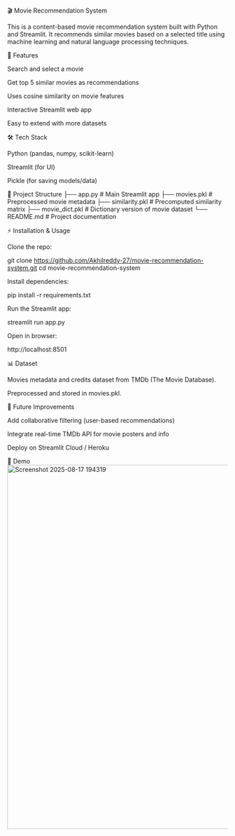 🎬 Movie Recommendation System

This is a content-based movie recommendation system built with Python and Streamlit.
It recommends similar movies based on a selected title using machine learning and natural language processing techniques.

🚀 Features

Search and select a movie

Get top 5 similar movies as recommendations

Uses cosine similarity on movie features

Interactive Streamlit web app

Easy to extend with more datasets

🛠️ Tech Stack

Python (pandas, numpy, scikit-learn)

Streamlit (for UI)

Pickle (for saving models/data)

📂 Project Structure
├── app.py               # Main Streamlit app
├── movies.pkl           # Preprocessed movie metadata
├── similarity.pkl       # Precomputed similarity matrix
├── movie_dict.pkl       # Dictionary version of movie dataset
└── README.md            # Project documentation

⚡ Installation & Usage

Clone the repo:

git clone https://github.com/Akhilreddy-27/movie-recommendation-system.git
cd movie-recommendation-system


Install dependencies:

pip install -r requirements.txt


Run the Streamlit app:

streamlit run app.py


Open in browser:

http://localhost:8501

📊 Dataset

Movies metadata and credits dataset from TMDb (The Movie Database).

Preprocessed and stored in movies.pkl.

🔮 Future Improvements

Add collaborative filtering (user-based recommendations)

Integrate real-time TMDb API for movie posters and info

Deploy on Streamlit Cloud / Heroku

📸 Demo
<img width="1919" height="831" alt="Screenshot 2025-08-17 194319" src="https://github.com/user-attachments/assets/2b8cc735-7ca5-43b4-b6a0-8f6060daf724" />
